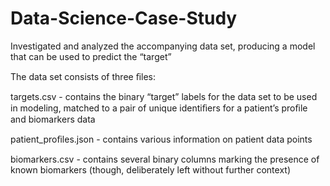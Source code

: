 # Data-Science-Case-Study
 Investigated and analyzed the accompanying data set, producing a model that can be used to predict the “target”

The data set consists of three ﬁles:

targets.csv - contains the binary “target” labels for the data set to be used in modeling, matched to a pair of unique identiﬁers for a patient’s proﬁle and biomarkers data

patient_proﬁles.json - contains various information on patient data points

biomarkers.csv - contains several binary columns marking the presence of known biomarkers (though, deliberately left without further context) 

